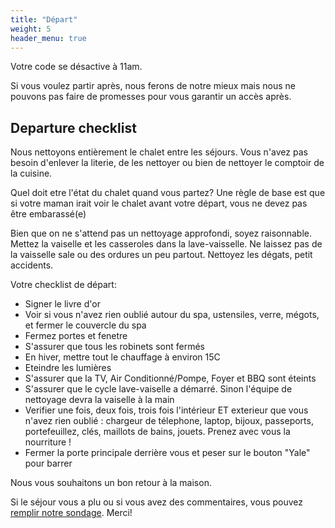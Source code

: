 ```yaml
---
title: "Départ"
weight: 5
header_menu: true
---
```


Votre code se désactive à 11am.

Si vous voulez partir après, nous ferons de notre mieux mais nous ne pouvons pas faire de promesses pour vous garantir un accès après.

## Departure checklist

Nous nettoyons entièrement le chalet entre les séjours. Vous n'avez pas besoin d'enlever la literie, de les nettoyer ou bien de nettoyer le comptoir de la cuisine.

Quel doit etre l'état du chalet quand vous partez? Une règle de base est que si votre maman irait voir le chalet avant votre départ, vous ne devez pas être embarassé(e)

Bien que on ne s'attend pas un nettoyage approfondi, soyez raisonnable. Mettez la vaiselle et les casseroles dans la lave-vaisselle. Ne laissez pas de la vaisselle sale ou des ordures un peu partout. Nettoyez les dégats, petit accidents.

Votre checklist de départ:

* Signer le livre d'or
* Voir si vous n'avez rien oublié autour du spa, ustensiles, verre, mégots, et fermer le couvercle du spa
* Fermez portes et fenetre
* S'assurer que tous les robinets sont fermés
* En hiver, mettre tout le chauffage à environ 15C
* Eteindre les lumières
* S'assurer que la TV, Air Conditionné/Pompe, Foyer et BBQ sont éteints
* S'assurer que le cycle lave-vaiselle a démarré. Sinon l'équipe de nettoyage devra la vaiselle à la main
* Verifier une fois, deux fois, trois fois l'intérieur ET exterieur que vous n'avez rien oublié : chargeur de télephone, laptop, bijoux, passeports, portefeuillez, clés, maillots de bains, jouets. Prenez avec vous la nourriture !
* Fermer la porte principale derrière vous et peser sur le bouton "Yale" pour barrer

Nous vous souhaitons un bon retour à la maison.

Si le séjour vous a plu ou si vous avez des commentaires, vous pouvez [remplir notre sondage](https://www.surveymonkey.com/r/DFCJMRF). Merci! 